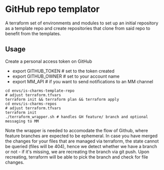 # GitHub repo templator

A terraform set of environments and modules to set up an initial repository as a template repo and create repositories
that clone from said repo to benefit from the templates.

## Usage

Create a personal access token on GitHub

- export GITHUB_TOKEN # set to the token created
- export GITHUB_OWNER # set to your account name
- export MM_API # if you want to send notifications to an MM channel

```shell
cd envs/is-charms-template-repo
# adjust terraform.tfvars
terraform init && terraform plan && terraform apply
cd envs/is-charms-repos
# adjust terraform.tfvars
terraform init
./terraform_wrapper.sh # handles GH feature/ branch and optional messaging to MM
```

Note the wrapper is needed to accomodate the flow of Github, where feature branches are expected to be ephemeral.
In case you have merged the changes for your files that are managed via terraform, the state cannot be queried (files will be 404), hence we detect whether we have a branch or not - if it's missing, we are recreating the branch via git push. Upon recreating, terraform will be able to pick the branch and check for file changes.
